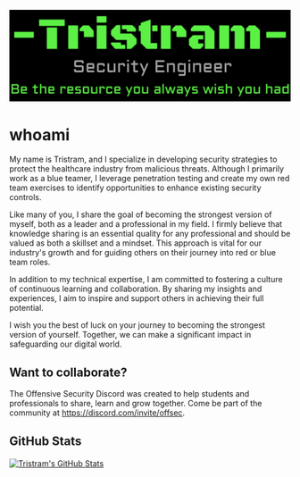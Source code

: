 [![Header](https://github.com/gh0x0st/gh0x0st/blob/main/header.png "Header")](https://github.com/gh0x0st/gh0x0st)

# whoami

My name is Tristram, and I specialize in developing security strategies to protect the healthcare industry from malicious threats. Although I primarily work as a blue teamer, I leverage penetration testing and create my own red team exercises to identify opportunities to enhance existing security controls.

Like many of you, I share the goal of becoming the strongest version of myself, both as a leader and a professional in my field. I firmly believe that knowledge sharing is an essential quality for any professional and should be valued as both a skillset and a mindset. This approach is vital for our industry's growth and for guiding others on their journey into red or blue team roles.

In addition to my technical expertise, I am committed to fostering a culture of continuous learning and collaboration. By sharing my insights and experiences, I aim to inspire and support others in achieving their full potential.

I wish you the best of luck on your journey to becoming the strongest version of yourself. Together, we can make a significant impact in safeguarding our digital world.

## Want to collaborate?

The Offensive Security Discord was created to help students and professionals to share, learn and grow together. Come be part of the community at https://discord.com/invite/offsec.

## GitHub Stats

<a href="https://github.com/gh0x0st/">
  <img align="center" src="https://github-readme-stats.vercel.app/api?username=gh0x0st&show_icons=true&line_height=27&count_private=true&theme=dark" alt="Tristram's GitHub Stats" />
</a>
